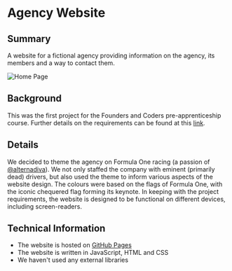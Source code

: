 # Agency Website

## Summary

A website for a fictional agency providing information on the agency, its members and a way to contact them.

![Home Page](https://user-images.githubusercontent.com/85565743/151405040-f1fefc58-8784-4337-88d1-515bd888dd4a.png)


## Background

This was the first project for the Founders and Coders pre-apprenticeship course. Further details on the requirements can be found at this [link](https://learn.foundersandcoders.com/course/syllabus/pre-apprenticeship/markup/project/).  

## Details 

We decided to theme the agency on Formula One racing (a passion of [@alternadiva](https://github.com/alternadiva)). We not only staffed the company with eminent (primarily dead) drivers, but also used the theme to inform various aspects of the website design. The colours were based on the flags of Formula One, with the iconic chequered flag forming its keynote. In keeping with the project requirements, the website is designed to be functional on different devices, including screen-readers. 

## Technical Information

- The website is hosted on [GitHub Pages](https://lascellesabercrombie.github.io/agency-website/)
- The website is written in JavaScript, HTML and CSS
- We haven't used any external libraries
